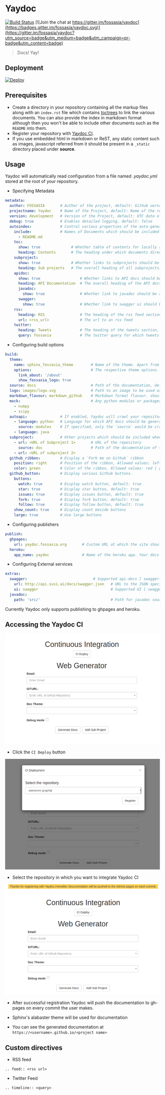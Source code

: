 # Yaydoc
[![Build Status](https://travis-ci.org/fossasia/yaydoc.svg?branch=master)](https://travis-ci.org/fossasia/yaydoc)
[![Join the chat at https://gitter.im/fossasia/yaydoc](https://badges.gitter.im/fossasia/yaydoc.svg)](https://gitter.im/fossasia/yaydoc?utm_source=badge&utm_medium=badge&utm_campaign=pr-badge&utm_content=badge)

> Docs! Yay!

## Deployment
[![Deploy](https://www.herokucdn.com/deploy/button.svg)](https://heroku.com/deploy)

## Prerequisites
- Create a directory in your repository containing all the markup files along with an `index.rst` file which contains [toctrees](http://www.sphinx-doc.org/en/stable/markup/toctree.html) to link the various documents. You can also provide the index in markdown format although then you won't be able to include other documents such as the `README` into them.
- Register your repository with [Yaydoc CI](https://yaydoc.herokuapp.com).
- If you use embedded html in markdown or ReST, any static content such as images, javascript referred from it should be present in a `_static` directory placed under **source**.

## Usage

Yaydoc will automatically read configuration from a file named *.yaydoc.yml* stored at the root of your repository.

- Specifying Metadata

```yaml
metadata:
  author: FOSSASIA       # Author of the project, default: Github uername or organization
  projectname: Yaydoc    # Name of the Project, default: Name of the repository
  version: development   # Version of the Project, default: UTC date of latest deployment
  debug: true            # Enables detailed logging, default: false
  autoindex:             # Control various properties of the auto-generated index which is used to generate the landing page of the generated docs
    include:             # Names of Documents which should be included at the top of the index. Files specified here if present, would be used to generate the starting page of the generated docs. default: README.md, README.rst
      - README.md
    toc:
      show: true              # Whether table of contents for locally available documents should be generated.
      heading: Contents       # The heading under which documents directly under `source` would be served.
    subproject:
      show: true              # Whether links to subprojects should be added, default: true
      heading: Sub projects   # The overall heading of all subprojects, default: Sub Projects
    apidoc:
      show: true                  # Whether links to API docs should be added at the end. If this is false then none of the apidocs would be added, default: true
      heading: API Documentation  # The overall heading of the API docs, default: API Documentation
      javadoc:
        show: true                # Whether link to javadoc should be added, default: true
      swagger:
        show: true                # Whether link to swagger ui should be added, default: true
    rss:
      heading: RSS                # The heading of the rss feed section, default: RSS
      url: <rss_url>              # The url to an rss feed
    twitter:
      heading: Tweets             # The heading of the tweets section, default: Tweets
      query: fossasia             # The twitter query for which tweets would be displayed
```

- Configuring build options

```yaml
build:
  theme:
    name: sphinx_fossasia_theme        # Name of the theme. Apart from built in sphinx themes, custom themes from PyPI are also supported, default: sphinx_fossasia_theme
    options:                           # The respective theme options. They are theme specific.
      link_about: '/about'
      show_fossasia_logo: true
  source: docs                         # Path of the documentation, default: docs
  logo: images/logo.svg                # Path to an image to be used as logo for the Project. It should be relative to `source`.
  markdown_flavour: markdown_github    # Markdown format flavour. should be one of `markdown`, `markdown_strict`, `markdown_phpextra`, `markdown_github`, `markdown_mmd`, `commonmark`, default: markdown_github
  mock:                                # Any python modules or packages which should be mocked. Useful if your project depends on C dependencies.
    - numpy
    - scipy
  autoapi:               # If enabled, Yaydoc will crawl your repository and try to extract API documentation
    - language: python   # Language for which API docs should be generated.
      source: modules    # If specified, only the `source` would be crawled to extract APIs
    - language: java
  subproject:            # Other projects which should be included when building the documentation
    - url: <URL of Subproject 1>       # URL of the repository
      source: doc                      # Path of the documentation of the subproject, default: docs
    - url: <URL of subproject 2>
  github_ribbon:         # Display a `Fork me on Github` ribbon
    position: right      # Position of the ribbon, Allowed values: left | right, default: right
    color: green         # Color of the ribbon, Allowed values: red | green | darkblue | orange | gray | white, default: red
  github_button:         # Display various Github buttons.
    buttons:
      watch: true        # Display watch button, default: true
      star: true         # Display star button, default: true
      issues: true       # Display issues button, default: true
      fork: true         # Display fork button, default: true
      follow: true       # Display follow button, default: true
    show_count: true     # Display count beside buttons
    large: true          # Use large buttons
```

- Configuring publishers

```yaml
publish:
  ghpages:
    url: yaydoc.fossasia.org       # Custom URL at which the site should be published, default: <username>.github.io/<reponame>
  heroku:
    app_name: yaydoc               # Name of the heroku app. Your docs would be deployed at <app_name>.herokuapp.com
```

- Configuring External services

```yaml
extras:
  swagger:                              # Supported api-docs [ swagger(https://swagger.io/) ]
    url: http://api.susi.ai/docs/swagger.json   # URL to the JSON specification
    ui: swagger                                 # Supported UI [ swagger(https://swagger.io/swagger-ui/) ], default: swagger
  javadoc:
    path: 'src/'                                # Path for javadoc source files
```
Currently Yaydoc only supports publishing to ghpages and heroku.

## Accessing the Yaydoc CI
![step 1](docs/screenshots/ci-step-1.png)

 - Click the `CI Deploy` button

![step 2](docs/screenshots/ci-step-2.png)

 - Select the repository in which you want to integrate Yaydoc CI

![step 3](docs/screenshots/ci-step-3.png)

- After successful registration Yaydoc will push the documentation to gh-pages on every commit the user makes.

- Sphinx's alabaster theme will be used for documentation

- You can see the generated documentation at `https://<username>.github.io/<project name>`

## Custom directives
- RSS feed
```
.. feed:: <rss url>
```
- Twitter Feed
```
.. timeline:: <query>
```
